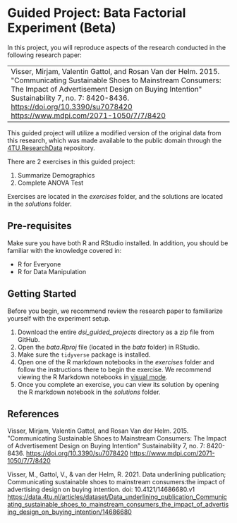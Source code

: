 # Guided Project: Bata Factorial Experiment (Beta)

In this project, you will reproduce aspects of the research conducted in the following research paper:

|                                                                                                                                                                                                                                                                                                    |
|------------------------------------------------------------------------|
| Visser, Mirjam, Valentin Gattol, and Rosan Van der Helm. 2015. "Communicating Sustainable Shoes to Mainstream Consumers: The Impact of Advertisement Design on Buying Intention" Sustainability 7, no. 7: 8420-8436. <https://doi.org/10.3390/su7078420> <https://www.mdpi.com/2071-1050/7/7/8420> |

This guided project will utilize a modified version of the original data from this research, which was made available to the public domain through the [4TU.ResearchData](https://data.4tu.nl/) repository.

There are 2 exercises in this guided project:

1.  Summarize Demographics
2.  Complete ANOVA Test

Exercises are located in the *exercises* folder, and the solutions are located in the *solutions* folder.

## Pre-requisites

Make sure you have both R and RStudio installed. In addition, you should be familiar with the knowledge covered in:

-   R for Everyone
-   R for Data Manipulation

## Getting Started

Before you begin, we recommend review the research paper to familiarize yourself with the experiment setup.

1.  Download the entire *dsi_guided_projects* directory as a zip file from GitHub.
2.  Open the *bata.Rproj* file (located in the *bata* folder) in RStudio.
3.  Make sure the `tidyverse` package is installed.
4.  Open one of the R markdown notebooks in the *exercises* folder and follow the instructions there to begin the exercise. We recommend viewing the R Markdown notebooks in [visual mode](https://rstudio.github.io/visual-markdown-editing/).
5.  Once you complete an exercise, you can view its solution by opening the R markdown notebook in the *solutions* folder.

## References

Visser, Mirjam, Valentin Gattol, and Rosan Van der Helm. 2015. "Communicating Sustainable Shoes to Mainstream Consumers: The Impact of Advertisement Design on Buying Intention" Sustainability 7, no. 7: 8420-8436. <https://doi.org/10.3390/su7078420> <https://www.mdpi.com/2071-1050/7/7/8420>

Visser, M., Gattol, V., & van der Helm, R. 2021. Data underlining publication; Communicating sustainable shoes to mainstream consumers:the impact of advertising design on buying intention. doi: 10.4121/14686680.v1 <https://data.4tu.nl/articles/dataset/Data_underlining_publication_Communicating_sustainable_shoes_to_mainstream_consumers_the_impact_of_advertising_design_on_buying_intention/14686680>
